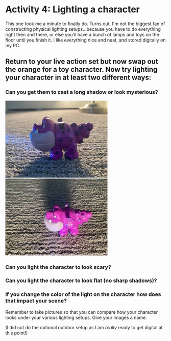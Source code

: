 # Activity 4: Lighting a character

This one took me a minute to finally do. Turns out, I'm not the biggest fan of constructing physical lighting setups...because you have to do everything right then and there, or else you'll have a bunch of lamps and toys on the floor until you finish it. I like everything nice and neat, and stored digitally on my PC. 

## Return to your live action set but now swap out the orange for a toy character. Now try lighting your character in at least two different ways: 
### Can you get them to cast a long shadow or look mysterious?
![mysterious1](https://github.com/MasqueradeOfSilence/pixar-in-a-box/blob/main/lighting/IMG_7139.jpg?raw=true)
![mysterious2](https://github.com/MasqueradeOfSilence/pixar-in-a-box/blob/main/lighting/IMG_7142.jpg?raw=true)

### Can you light the character to look scary?
### Can you light the character to look flat (no sharp shadows)?
### If you change the color of the light on the character how does that impact your scene?

Remember to take pictures so that you can compare how your character looks under your various lighting setups. Give your images a name.

(I did not do the optional outdoor setup as I am *really* ready to get digital at this point!)
